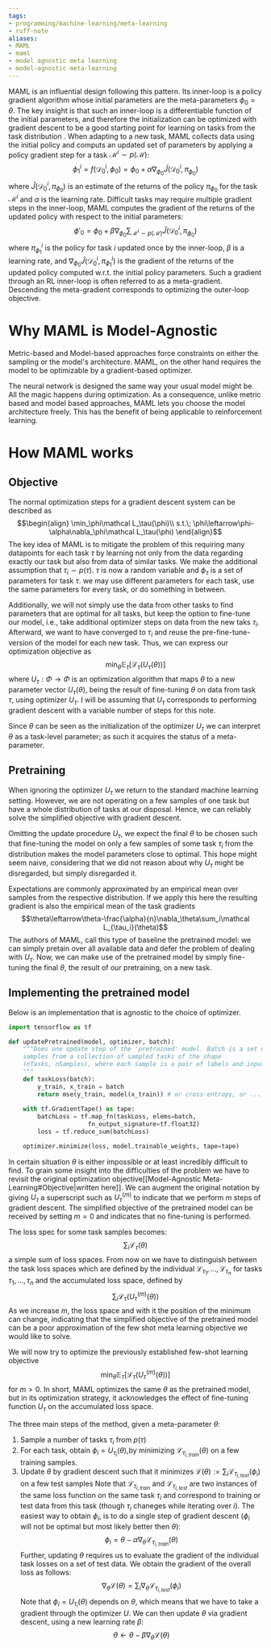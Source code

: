 ```yaml
---
tags:
- programming/machine-learning/meta-learning
- ruff-note
aliases:
- MAML
- maml
- model agnostic meta learning
- model-agnostic meta-learning
---
```

MAML is an influential design following this pattern. Its inner-loop is a policy gradient algorithm whose initial parameters are the meta-parameters $\phi_0=\theta$. The key insight is that such an inner-loop is a differentiable function of the initial parameters, and therefore the initialization can be optimized with gradient descent to be a good starting point for learning on tasks from the task distribution . When adapting to a new task, MAML collects data using the initial policy and computs an updated set of parameters by applying a policy gradient step for a task $\mathcal M^i \sim p(\mathcal M)$:
$$\phi^i_1=f(\mathcal D^i_0,\phi_0)=\phi_0+\alpha\nabla_{\phi_0}\hat J(\mathcal D ^i_0,\pi_{\phi_0})$$
where $\hat J(\mathcal D ^i_0,\pi_{\phi_0})$ is an estimate of the returns of the policy $\pi_{\phi_0}$ for the task $\mathcal M^i$  and $\alpha$ is the learning rate. Difficult tasks may require multiple gradient steps in the inner-loop, MAML computes the gradient of the returns of the updated policy with respect to the initial parameters:
$$\phi'_0=\phi_0+\beta\nabla_{\phi_0}\sum_{\mathcal M^i\sim p(\mathcal M)} \hat J(\mathcal D ^i_0,\pi_{\phi_0})$$
where $\pi ^i_{\phi_1}$ is the policy for task $i$ updated once by the inner-loop, $\beta$ is a learning rate, and $\nabla_{\phi_0}\hat J(\mathcal D ^i_0,\pi^i_{\phi_1})$  is the gradient of the returns of the updated policy computed w.r.t. the initial policy parameters. Such a gradient through an RL inner-loop is often referred to as a meta-gradient. Descending the meta-gradient corresponds to optimizing the outer-loop objective.

# Why MAML is Model-Agnostic
Metric-based and Model-based approaches force constraints on either the sampling or the model's architecture. MAML, on the other hand requires the model to be optimizable by a gradient-based optimizer. 

The neural network is designed the same way your usual model might be. All the magic happens during optimization. As a consequence, unlike metric based and model based approaches, MAML lets you choose the model architecture freely. This has the benefit of being applicable to reinforcement learning.

# How MAML works
## Objective
The normal optimization steps for a gradient descent system can be described as 
$$\begin{align}
\min_\phi\mathcal L_\tau(\phi)\\
s.t.\; \phi\leftarrow\phi-\alpha\nabla_\phi\mathcal L_\tau(\phi)
\end{align}$$
The key idea of MAML is to mitigate the problem of this requiring many datapoints for each task $\tau$ by learning not only from the data regarding exactly our task but also from data of similar tasks. We make the additional assumption that $\tau_i\sim p(\tau)$. $\tau$ is now a random variable and $\phi_\tau$ is a set of parameters for task $\tau$. we may use different parameters for each task, use the same parameters for every task, or do something in between.

Additionally, we will not simply use the data from other tasks to find parameters that are optimal for all tasks, but keep the option to fine-tune our model, i.e., take additional optimizer steps on data from the new taks $\tau_i$. Afterward, we want to have converged to $\tau_i$ and reuse the pre-fine-tune-version of the model for each new task. Thus, we can express our optimization objective as 
$$\min_\theta\mathbb E_\tau[\mathcal L_\tau(U_\tau(\theta))]$$
where $U_\tau:\Phi\rightarrow\Phi$ is an optimization algorithm that maps $\theta$ to a new parameter vector $U_\tau(\theta)$, being the result of fine-tuning $\theta$ on data from task $\tau$, using optimizer $U_\tau$. I will be assuming that $U_\tau$ corresponds to performing gradient descent with a variable number of steps for this note.

Since $\theta$ can be seen as the initialization of the optimizer $U_\tau$ we can interpret $\theta$ as a task-level parameter; as such it acquires the status of a meta-parameter.

## Pretraining
When ignoring the optimizer $U_\tau$ we return to the standard machine learning setting. However, we are not operating on a few samples of one task but have a whole distribution of tasks at our disposal. Hence, we can reliably solve the simplified objective with gradient descent. 

Omitting the update procedure $U_\tau$, we expect the final $\theta$ to be chosen such that fine-tuning the model on only a few samples of some task $\tau_i$ from the distribution makes the model parameters close to optimal. This hope might seem naive, considering that we did not reason about why $U_\tau$ might be disregarded, but simply disregarded it. 

Expectations are commonly approximated by an empirical mean over samples from the respective distribution. If we apply this here the resulting gradient is also the empirical mean of the task gradients
$$\theta\leftarrow\theta-\frac{\alpha}{n}\nabla_\theta\sum_i\mathcal L_{\tau_i}(\theta)$$
The authors of MAML, call this type of baseline the pretrained model: we can simply pretain over all available data and defer the problem of dealing with $U_\tau$. Now, we can make use of the pretrained model by simply fine-tuning the final $\theta$, the result of our pretraining, on a new task.

## Implementing the pretrained model
Below is an implementation that is agnostic to the choice of optimizer.
``` python
import tensorflow as tf

def updatePretrained(model, optimizer, batch):
	"""Does one update step of the 'pretrained' model. Batch is a set of 
	samples from a collection of sampled tasks of the shape 
	(nTasks, nSamples), where each sample is a pair of labels and inputs.
	"""
	def taskLoss(batch):
		y_train, x_train = batch
		return mse(y_train, model(x_train)) # or cross-entropy, or ...
	
	with tf.GradientTape() as tape:	
		batchLoss = tf.map_fn(taskLoss, elems=batch, 
				      fn_output_signature=tf.float32)
		loss = tf.reduce_sum(batchLoss)

	optimizer.minimize(loss, model.trainable_weights, tape=tape)
```

In certain situation $\theta$ is either impossible or at least incredibly difficult to find. To grain some insight into the difficulties of the problem we have to revisit the original optimization objective[[Model-Agnostic Meta-Learning#Objective|written here]]. We can augment the original notation by giving $U_\tau$ a superscript such as $U^{(m)}_\tau$ to indicate that we perform $m$ steps of gradient descent. The simplified objective of the pretrained model can be received by setting $m=0$ and indicates that no fine-tuning is performed.

The loss spec for some task samples becomes:
$$\sum_i\mathcal L_\tau(\theta)$$
a simple sum of loss spaces. From now on we have to distinguish between the task loss spaces which are defined by the individual $\mathcal L_{\tau_1}, ..., \mathcal L_{\tau_n}$ for tasks $\tau_1, ...,\tau_n$ and the accumulated loss space, defined by 
$$\sum_i\mathcal L_\tau(U^{(m)}_\tau(\theta))$$
As we increase $m$, the loss space and with it the position of the minimum can change, indicating that the simplified objective of the pretrained model can be a poor approximation of the few shot meta learning objective we would like to solve. 

We will now try to optimize the previously established few-shot learning objective
$$\min_\theta\mathbb E_\tau[\mathcal L_\tau(U_\tau^{(m)}(\theta))]$$
for $m>0$. In short, MAML optimizes the same $\theta$ as the pretrained model, but in its optimization strategy, it acknowledges the effect of fine-tuning function $U_\tau$ on the accumulated loss space.

The three main steps of the method, given a meta-parameter $\theta$:
1. Sample a number of tasks $\tau_i$ from $p(\tau)$
2. For each task, obtain $\phi_i=U_{\tau_i}(\theta)$,by minimizing $\mathcal L_{\tau_{i,train}}(\theta)$ on a few training samples.
3. Update $\theta$ by gradient descent such that it minimizes $\mathcal L(\theta):=\sum_i\mathcal L_{\tau_{i,test}}(\phi_i)$ on a few test samples
Note that $\mathcal L_{\tau_{i,train}}$ and $\mathcal L_{\tau_{i,test}}$ are two instances of the same loss function on the same task $\tau_i$ and correspond to training or test data from this task (though $\tau_i$ chaneges while iterating over $i$). The easiest way to obtain $\phi_i$, is to do a single step of gradient descent ($\phi_i$ will not be optimal but most likely better then $\theta$):
$$\phi_i=\theta-\alpha\nabla_\theta\mathcal L_{\tau_{i,train}}(\theta)$$ Further, updating $\theta$ requires us to evaluate the gradient of the individual task losses on a set of test data. We obtain the gradient of the overall loss as follows:
$$\nabla_\theta\mathcal L(\theta)=\sum_i\nabla_\theta\mathcal L_{\tau_{i,test}}(\phi_i)$$
Note that $\phi_i=U_{\tau_i}(\theta)$ depends on $\theta$, which means that we have to take a gradient through the optimizer $U$. We can then update $\theta$ via gradient descent, using a new learning rate $\beta$:
$$\theta\leftarrow\theta-\beta\nabla_\theta\mathcal L(\theta)$$
